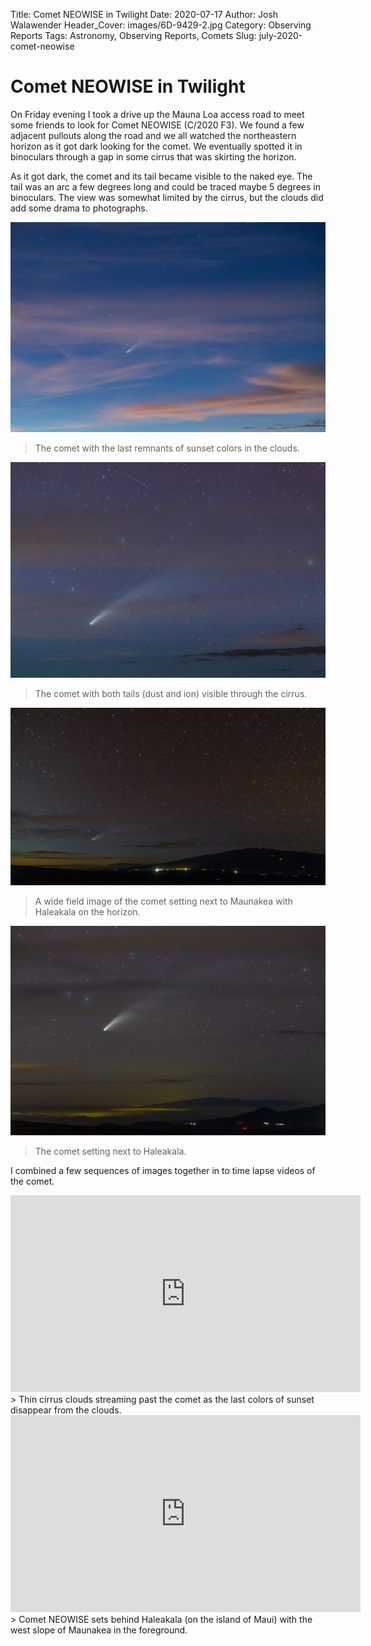 Title: Comet NEOWISE in Twilight
Date: 2020-07-17
Author: Josh Walawender
Header_Cover: images/6D-9429-2.jpg
Category: Observing Reports
Tags: Astronomy, Observing Reports, Comets
Slug: july-2020-comet-neowise

# Comet NEOWISE in Twilight

On Friday evening I took a drive up the Mauna Loa access road to meet some friends to look for Comet NEOWISE (C/2020 F3).  We found a few adjacent pullouts along the road and we all watched the northeastern horizon as it got dark looking for the comet.  We eventually spotted it in binoculars through a gap in some cirrus that was skirting the horizon.

As it got dark, the comet and its tail became visible to the naked eye.  The tail was an arc a few degrees long and could be traced maybe 5 degrees in binoculars.  The view was somewhat limited by the cirrus, but the clouds did add some drama to photographs.

![Comet NEOWISE](images/6D-9429-2.jpg)
> The comet with the last remnants of sunset colors in the clouds.

![Comet NEOWISE](images/6D-9528-2.jpg)
> The comet with both tails (dust and ion) visible through the cirrus.

![Comet NEOWISE](images/6D-9537-2.jpg)
> A wide field image of the comet setting next to Maunakea with Haleakala on the horizon.

![Comet NEOWISE](images/6D-9557-2.jpg)
> The comet setting next to Haleakala.

I combined a few sequences of images together in to time lapse videos of the comet.

<iframe width="560" height="315" src="https://www.youtube.com/embed/dIZLADFSjDs" frameborder="0" allow="accelerometer; autoplay; encrypted-media; gyroscope; picture-in-picture" allowfullscreen></iframe>
> Thin cirrus clouds streaming past the comet as the last colors of sunset disappear from the clouds.

<iframe width="560" height="315" src="https://www.youtube.com/embed/aiYLiK5LRps" frameborder="0" allow="accelerometer; autoplay; encrypted-media; gyroscope; picture-in-picture" allowfullscreen></iframe>
> Comet NEOWISE sets behind Haleakala (on the island of Maui) with the west slope of Maunakea in the foreground.
